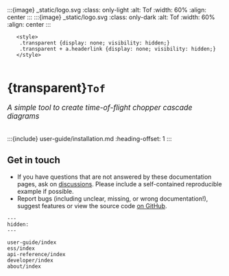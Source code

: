 :::{image} _static/logo.svg
:class: only-light
:alt: Tof
:width: 60%
:align: center
:::
:::{image} _static/logo.svg
:class: only-dark
:alt: Tof
:width: 60%
:align: center
:::

```{raw} html
   <style>
    .transparent {display: none; visibility: hidden;}
    .transparent + a.headerlink {display: none; visibility: hidden;}
   </style>
```

```{role} transparent
```

# {transparent}`Tof`

<span style="font-size:1.2em;font-style:italic;color:var(--pst-color-text-muted)">
  A simple tool to create time-of-flight chopper cascade diagrams
  </br></br>
</span>

:::{include} user-guide/installation.md
:heading-offset: 1
:::

## Get in touch

- If you have questions that are not answered by these documentation pages, ask on [discussions](https://github.com/scipp/tof/discussions). Please include a self-contained reproducible example if possible.
- Report bugs (including unclear, missing, or wrong documentation!), suggest features or view the source code [on GitHub](https://github.com/scipp/tof).

```{toctree}
---
hidden:
---

user-guide/index
ess/index
api-reference/index
developer/index
about/index
```
